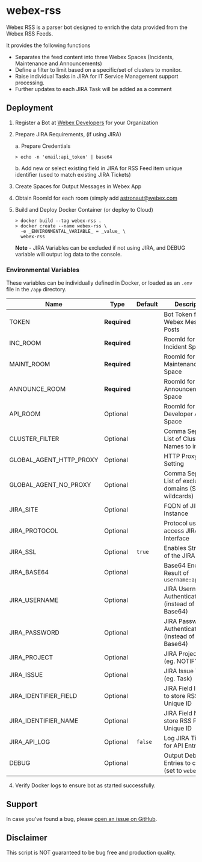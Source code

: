 # webex-rss

Webex RSS is a parser bot designed to enrich the data provided from the Webex RSS Feeds.

It provides the following functions
- Separates the feed content into three Webex Spaces (Incidents, Maintenance and Announcements)
- Define a filter to limit based on a specific/set of clusters to monitor.
- Raise individual Tasks in JIRA for IT Service Management support processing. 
- Further updates to each JIRA Task will be added as a comment

## Deployment

1. Register a Bot at [Webex Developers](https://developer.webex.com/my-apps) for your Organization
2. Prepare JIRA Requirements, (if using JIRA)

    a. Prepare Credentials
    ```
    > echo -n 'email:api_token' | base64
    ```
    b. Add new or select existing field in JIRA for RSS Feed item unique identifier (used to match existing JIRA Tickets)

3. Create Spaces for Output Messages in Webex App
4. Obtain RoomId for each room (simply add astronaut@webex.com

3. Build and Deploy Docker Container (or deploy to Cloud)

    ```
    > docker build --tag webex-rss .
    > docker create --name webex-rss \
      -e _ENVIRONMENTAL_VARIABLE_ = _value_ \
      webex-rss
    ```
    **Note** - JIRA Variables can be excluded if not using JIRA, and DEBUG variable will output log data to the console.

### Environmental Variables

These variables can be individually defined in Docker, or loaded as an `.env` file in the `/app` directory.

| Name | Type | Default | Description
| ---- | ---- | ------- | -----------
| TOKEN | **Required** | ` ` | Bot Token for Webex Messaging Posts
| INC_ROOM | **Required** | ` ` | RoomId for Webex Incident Space
| MAINT_ROOM | **Required** | ` ` | RoomId for Webex Maintenance Space
| ANNOUNCE_ROOM | **Required** | ` ` | RoomId for Webex Announcement Space
| API_ROOM | Optional | ` ` | RoomId for Webex Developer API Space
| CLUSTER_FILTER | Optional | ` ` | Comma Separated List of Cluster Names to include.
| GLOBAL_AGENT_HTTP_PROXY | Optional | ` ` | HTTP Proxy Setting
| GLOBAL_AGENT_NO_PROXY | Optional | ` ` | Comma Separated List of excluded domains (Supports wildcards)
| JIRA_SITE | Optional | ` ` | FQDN of JIRA Instance
| JIRA_PROTOCOL | Optional | ` ` | Protocol used to access JIRA Interface
| JIRA_SSL | Optional | `true` | Enables Strict SSL of the JIRA Server  
| JIRA_BASE64 | Optional | ` ` | Base64 Encoded Result of `username:api_token`
| JIRA_USERNAME | Optional | ` ` | JIRA Username for Authentication (instead of Base64)
| JIRA_PASSWORD | Optional | ` ` | JIRA Password for Authentication (instead of Base64)
| JIRA_PROJECT | Optional | ` ` | JIRA Project Code (eg. NOTIFY)
| JIRA_ISSUE | Optional | ` ` | JIRA Issue Type (eg. Task)
| JIRA_IDENTIFIER_FIELD | Optional | ` ` | JIRA Field Identifier to store RSS Post Unique ID
| JIRA_IDENTIFIER_NAME | Optional | ` ` | JIRA Field Name to store RSS Post Unique ID
| JIRA_API_LOG | Optional | `false` | Log JIRA Tickets for API Entries
| DEBUG | Optional | ` ` | Output Debug Log Entries to console (set to `webex-rss*`)

4. Verify Docker logs to ensure bot as started successfully.

## Support

In case you've found a bug, please [open an issue on GitHub](../../issues).

## Disclaimer

This script is NOT guaranteed to be bug free and production quality.